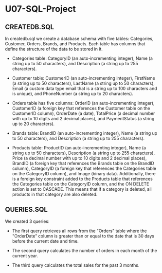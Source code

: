 # U07-SQL-Project


## CREATEDB.SQL
In createdb.sql we create a database schema with five tables: Categories, Customer, Orders, Brands, and Products. 
Each table has columns that define the structure of the data to be stored in it.

- Categories table: CategoryID (an auto-incrementing integer), Name (a string up to 50 characters), and Description (a string up to 255 characters).

- Customer table: CustomerID (an auto-incrementing integer), FirstName (a string up to 50 characters), LastName (a string up to 50 characters), Email (a custom data type email that is a string up to 100 characters and is unique), and PhoneNumber (a string up to 20 characters).

- Orders table has five columns: OrderID (an auto-incrementing integer), CustomerID (a foreign key that references the Customer table on the CustomerID column), OrderDate (a date), TotalPrice (a decimal number with up to 10 digits and 2 decimal places), and PaymentStatus (a string up to 20 characters).

- Brands table: BrandID (an auto-incrementing integer), Name (a string up to 50 characters), and Description (a string up to 255 characters).

- Products table: ProductID (an auto-incrementing integer), Name (a string up to 50 characters), Description (a string up to 255 characters), Price (a decimal number with up to 10 digits and 2 decimal places), BrandID (a foreign key that references the Brands table on the BrandID column), CategoryID (a foreign key that references the Categories table on the CategoryID column), and Image (binary data). Additionally, there is a foreign key constraint added to the Products table that references the Categories table on the CategoryID column, and the ON DELETE action is set to CASCADE. This means that if a category is deleted, all products in that category are also deleted.

## QUERIES.SQL

We created 3 queries:

- The first query retrieves all rows from the "Orders" table where the "OrderDate" column is greater than or equal to the date that is 30 days before the current date and time.

- The second query calculates the number of orders in each month of the current year.

- The third query calculates the total sales for the past 3 months.
